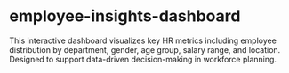 # employee-insights-dashboard
This interactive dashboard visualizes key HR metrics including employee distribution by department, gender, age group, salary range, and location. Designed to support data-driven decision-making in workforce planning.
